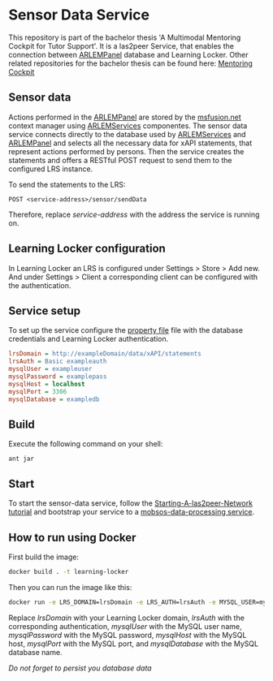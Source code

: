 Sensor Data Service
===========================================
This repository is part of the bachelor thesis 'A Multimodal Mentoring Cockpit for Tutor Support'.
It is a las2peer Service, that enables the connection between [ARLEMPanel](https://github.com/rwth-acis/ARLEMPanel) database and Learning Locker.
Other related repositories for the bachelor thesis can be found here: [Mentoring Cockpit](https://github.com/rwth-acis/Mentoring-Cockpit)

Sensor data
-----------
Actions performed in the [ARLEMPanel](https://github.com/rwth-acis/ARLEMPanel) are stored by the [msfusion.net](https://github.com/rwth-acis/msfusion.net) context manager using [ARLEMServices](https://github.com/rizalishan/ARLEMServices) componentes.
The sensor data service connects directly to the database used by [ARLEMServices](https://github.com/rizalishan/ARLEMServices) and [ARLEMPanel](https://github.com/rwth-acis/ARLEMPanel) and selects all the necessary data for xAPI statements, that represent actions performed by persons.
Then the service creates the statements and offers a RESTful POST request to send them to the configured LRS instance.


To send the statements to the LRS:
```
POST <service-address>/sensor/sendData
```

Therefore, replace *service-address* with the address the service is running on.


Learning Locker configuration
--------------------------
In Learning Locker an LRS is configured under Settings > Store > Add new.
And under Settings > Client a corresponding client can be configured with the authentication.

Service setup
-------------
To set up the service configure the [property file](etc/i5.las2peer.services.sensorDataService.SensorDataService.properties) file with the database credentials and Learning Locker authentication.
```INI
lrsDomain = http://exampleDomain/data/xAPI/statements
lrsAuth = Basic exampleauth
mysqlUser = exampleuser
mysqlPassword = examplepass
mysqlHost = localhost
mysqlPort = 3306
mysqlDatabase = exampledb
```

Build
--------
Execute the following command on your shell:

```shell
ant jar 
```

Start
--------

To start the sensor-data service, follow the [Starting-A-las2peer-Network tutorial](https://github.com/rwth-acis/las2peer-Template-Project/wiki/Starting-A-las2peer-Network) and bootstrap your service to a [mobsos-data-processing service](https://github.com/rwth-acis/mobsos-data-processing/tree/bachelor-thesis-philipp-roytburg).

How to run using Docker
-------------------

First build the image:
```bash
docker build . -t learning-locker
```

Then you can run the image like this:

```bash
docker run -e LRS_DOMAIN=lrsDomain -e LRS_AUTH=lrsAuth -e MYSQL_USER=mysqlUser -e MYSQL_PASSWORD=mysqlPassword -e MYSQL_HOST=mysqlHost -e MYSQL_PORT=mysqlPort -e MYSQL_DATABASE=mysqlDatabase -p 9011:9011 mentoring-cockpit-service
```

Replace *lrsDomain* with your Learning Locker domain, *lrsAuth* with the corresponding authentication, *mysqlUser* with the MySQL user name, *mysqlPassword* with the MySQL password, *mysqlHost* with the MySQL host, *mysqlPort* with the MySQL port, and *mysqlDatabase* with the MySQL database name. 

*Do not forget to persist you database data*

